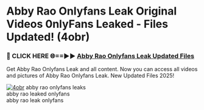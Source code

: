 # Abby Rao Onlyfans Leak Original Videos 0nlyFans Leaked - Files Updated! (4obr)

<h3>🔴 CLICK HERE 🌐==►► <a href="https://tinyurl.com/2wckxsce" rel="nofollow">Abby Rao Onlyfans Leak Updated Files</a></h3>

Get Abby Rao Onlyfans Leak and all content. Now you can access all videos and pictures of Abby Rao Onlyfans Leak. New Updated Files 2025!

[![4obr](https://i.imgur.com/AFduVYN.gif)](https://tinyurl.com/2wckxsce)
abby rao onlyfans leaks<br>
abby rao leaked onlyfans<br>
abby rao leak onlyfans